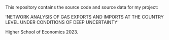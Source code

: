 This repository contains the source code and source data for my project:

'NETWORK ANALYSIS OF GAS EXPORTS AND IMPORTS AT THE COUNTRY LEVEL UNDER CONDITIONS OF DEEP UNCERTAINTY'

Higher School of Economics 2023.

